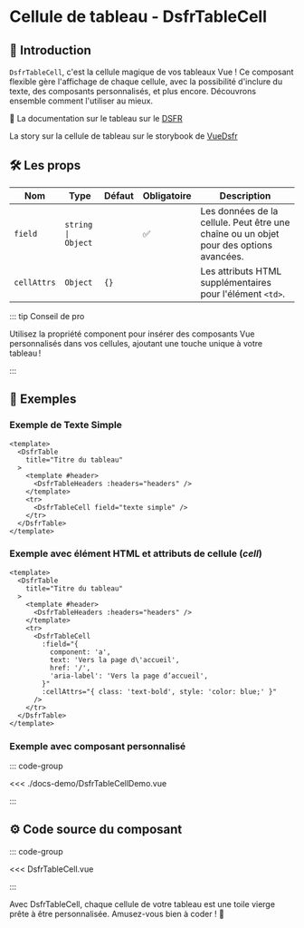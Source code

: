 # Cellule de tableau - DsfrTableCell

## 🌟 Introduction

`DsfrTableCell`, c'est la cellule magique de vos tableaux Vue ! Ce composant flexible gère l'affichage de chaque cellule, avec la possibilité d'inclure du texte, des composants personnalisés, et plus encore. Découvrons ensemble comment l'utiliser au mieux.

🏅 La documentation sur le tableau sur le [DSFR](https://www.systeme-de-design.gouv.fr/elements-d-interface/composants/tableau)

<VIcon name="vi-file-type-storybook" /> La story sur la cellule de tableau sur le storybook de [VueDsfr](https://storybook.vue-ds.fr/?path=/docs/composants-dsfrtablerow--docs)

## 🛠️ Les props

| Nom        | Type                   | Défaut | Obligatoire | Description                                                                       |
|------------|------------------------|--------|-------------|-----------------------------------------------------------------------------------|
| `field`    | `string \| Object`     |        | ✅           | Les données de la cellule. Peut être une chaîne ou un objet pour des options avancées. |
| `cellAttrs`| `Object`               | `{}`   |             | Les attributs HTML supplémentaires pour l'élément `<td>`.                         |

::: tip Conseil de pro

Utilisez la propriété component pour insérer des composants Vue personnalisés dans vos cellules, ajoutant une touche unique à votre tableau !

:::

## 📝 Exemples

### Exemple de Texte Simple

```vue
<template>
  <DsfrTable
    title="Titre du tableau"
  >
    <template #header>
      <DsfrTableHeaders :headers="headers" />
    </template>
    <tr>
      <DsfrTableCell field="texte simple" />
    </tr>
  </DsfrTable>
</template>
```

### Exemple avec élément HTML et attributs de cellule (*cell*)

```vue
<template>
  <DsfrTable
    title="Titre du tableau"
  >
    <template #header>
      <DsfrTableHeaders :headers="headers" />
    </template>
    <tr>
      <DsfrTableCell
        :field="{
          component: 'a',
          text: 'Vers la page d\'accueil',
          href: '/',
          'aria-label': 'Vers la page d’accueil',
        }"
        :cellAttrs="{ class: 'text-bold', style: 'color: blue;' }"
      />
    </tr>
  </DsfrTable>
</template>
```

### Exemple avec composant personnalisé

::: code-group

<Story data-title="Démo" min-h="320px">
  <div class="fr-container">
    <DsfrTableCellDemo />
  </div>
</Story>

<<< ./docs-demo/DsfrTableCellDemo.vue

:::

## ⚙️ Code source du composant

::: code-group

<<< DsfrTableCell.vue

:::

Avec DsfrTableCell, chaque cellule de votre tableau est une toile vierge prête à être personnalisée. Amusez-vous bien à coder ! 🎨

<script setup lang="ts">
import DsfrTableCellDemo from './docs-demo/DsfrTableCellDemo.vue'
</script>
